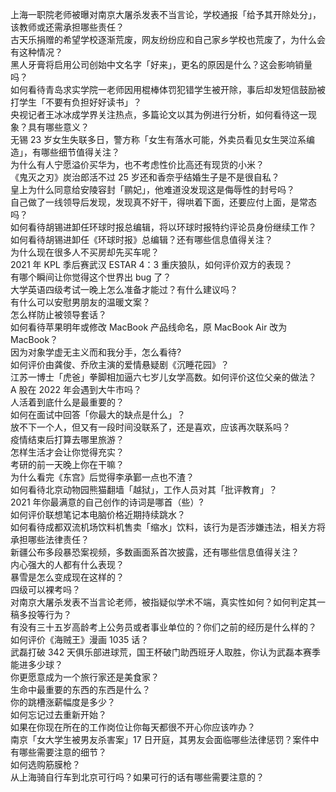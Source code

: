 上海一职院老师被曝对南京大屠杀发表不当言论，学校通报「给予其开除处分」，该教师或还需承担哪些责任？  
古天乐捐赠的希望学校逐渐荒废，网友纷纷应和自己家乡学校也荒废了，为什么会有这种情况？  
黑人牙膏将启用公司创始中文名字「好来」，更名的原因是什么？这会影响销量吗？  
如何看待青岛求实学院一老师因用棍棒体罚犯错学生被开除，事后却发短信鼓励被打学生「不要有负担好好读书」？  
央视记者王冰冰成学界关注热点，多篇论文以其为例进行分析，如何看待这一现象？具有哪些意义？  
无锡 23 岁女生失联多日，警方称「女生有落水可能，外卖员看见女生哭泣系编造」，有哪些细节值得关注？  
为什么有人宁愿溢价买华为，也不考虑性价比高还有现货的小米？  
《鬼灭之刃》炭治郎活不过 25 岁还和香奈乎结婚生子是不是很自私？  
皇上为什么同意给安陵容封「鹂妃」，他难道没发现这是侮辱性的封号吗？  
自己做了一线领导后发现，发现真不好干，得哄着下面，还要应付上面，是常态吗？  
如何看待胡锡进卸任环球时报总编辑，将以环球时报特约评论员身份继续工作？  
如何看待胡锡进卸任《环球时报》总编辑？还有哪些信息值得关注？  
为什么现在很多人不买房却先买车呢？  
2021 年 KPL 季后赛武汉 ESTAR 4：3 重庆狼队，如何评价双方的表现？  
有哪个瞬间让你觉得这个世界出 bug 了？  
大学英语四级考试一晚上怎么准备才能过？有什么建议吗？  
有什么可以安慰男朋友的温暖文案？  
怎么样防止被领导套话？  
如何看待苹果明年或修改 MacBook 产品线命名，原 MacBook Air 改为 MacBook？  
因为对象学虚无主义而和我分手，怎么看待?  
如何评价由龚俊、乔欣主演的爱情悬疑剧《沉睡花园》？  
江苏一博士「虎爸」拳脚相加逼六七岁儿女学高数。如何评价这位父亲的做法？  
A 股在 2022 年会遇到大牛市吗？  
人活着到底什么是最重要的？  
如何在面试中回答「你最大的缺点是什么」？  
放不下一个人，但又有一段时间没联系了，还是喜欢，应该再次联系吗？  
疫情结束后打算去哪里旅游？  
怎样生活才会让你觉得充实？  
考研的前一天晚上你在干嘛？  
为什么看完《东宫》后觉得李承鄞一点也不渣？  
如何看待北京动物园熊猫翻墙「越狱」，工作人员对其「批评教育」？  
2021 年你最满意的自己创作的诗词是哪首（些）?  
如何评价联想笔记本电脑价格近期持续跳水？  
如何看待成都双流机场饮料机售卖「缩水」饮料，该行为是否涉嫌违法，相关方将承担哪些法律责任？  
新疆公布多段暴恐案视频，多数画面系首次披露，还有哪些信息值得关注？  
内心强大的人都有什么表现？  
暴雪是怎么变成现在这样的？  
四级可以裸考吗？  
对南京大屠杀发表不当言论老师，被指疑似学术不端，真实性如何？如何判定其一稿多投等行为？  
有没有三十五岁高龄考上公务员或者事业单位的？你们之前的经历是什么样的？  
如何评价《海贼王》漫画 1035 话？  
武磊打破 342 天俱乐部进球荒，国王杯破门助西班牙人取胜，你认为武磊本赛季能进多少球？  
你更愿意成为一个旅行家还是美食家？  
生命中最重要的东西的东西是什么？  
你的跳槽涨薪幅度是多少？  
如何忘记过去重新开始？  
如果在你现在所在的工作岗位让你每天都很不开心你应该咋办？  
南京「女大学生被男友杀害案」17 日开庭，其男友会面临哪些法律惩罚？案件中有哪些需要注意的细节？  
如何选购筋膜枪？  
从上海骑自行车到北京可行吗？如果可行的话有哪些需要注意的？  
